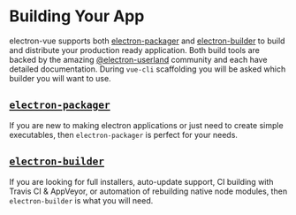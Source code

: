 # Building Your App

electron-vue supports both [electron-packager](https://github.com/electron-userland/electron-packager) and [electron-builder](https://github.com/electron-userland/electron-builder) to build and distribute your production ready application. Both build tools are backed by the amazing [@electron-userland](https://github.com/electron-userland) community and each have detailed documentation. During `vue-cli` scaffolding you will be asked which builder you will want to use.

## [`electron-packager`](using-electron-packager.md)

If you are new to making electron applications or just need to create simple executables, then `electron-packager` is perfect for your needs.

## [`electron-builder`](using-electron-builder.md)

If you are looking for full installers, auto-update support, CI building with Travis CI & AppVeyor, or automation of rebuilding native node modules, then `electron-builder` is what you will need.

